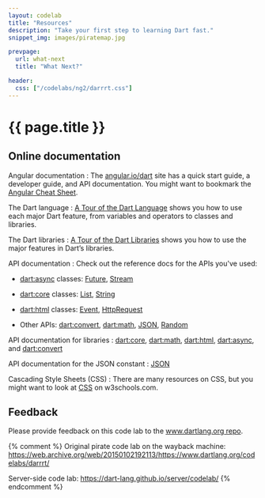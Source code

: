 ```yaml
---
layout: codelab
title: "Resources"
description: "Take your first step to learning Dart fast."
snippet_img: images/piratemap.jpg

prevpage:
  url: what-next
  title: "What Next?"

header:
  css: ["/codelabs/ng2/darrrt.css"]
---
```


# {{ page.title }}

## <i class="fa fa-anchor"> </i> Online documentation

<div class="trydart-step-details" markdown="1">

Angular documentation
: The <a href="https://angular.io/dart"
  target="_blank">angular.io/dart</a> site has a quick start guide,
  a developer guide, and API documentation.
  You might want to bookmark the
  <a href="https://angular.io/docs/dart/latest/guide/cheatsheet.html">Angular
  Cheat Sheet</a>.

The Dart language
: <a href="{{site.dartlang}}/guides/language-tour">
  A Tour of the Dart Language</a> shows you how to use
  each major Dart feature, from variables and operators to
  classes and libraries.

The Dart libraries
: <a href="{{site.dartlang}}/guides/library-tour">
A Tour of the Dart Libraries</a>
shows you how to use the major features in Dart’s libraries.

API documentation
: Check out the reference docs for the APIs you've used:

* [dart:async](https://api.dartlang.org/dart_async/) classes:
  [Future](https://api.dartlang.org/dart_async/Future.html),
  [Stream](https://api.dartlang.org/dart_async/Stream.html)

* [dart:core](https://api.dartlang.org/dart_core/) classes:
  [List](https://api.dartlang.org/dart_core/List.html),
  [String](https://api.dartlang.org/dart_core/String.html)

* [dart:html](https://api.dartlang.org/dart_html/) classes:
  [Event](https://api.dartlang.org/dart_html/Event.html),
  [HttpRequest](https://api.dartlang.org/dart_html/HttpRequest.html)

* Other APIs: [dart:convert](https://api.dartlang.org/dart_convert/),
  [dart:math](https://api.dartlang.org/dart_math/),
  [JSON](https://api.dartlang.org/dart_convert/),
  [Random](https://api.dartlang.org/dart_math/Random.html)

API documentation for libraries
: <a href="https://api.dartlang.org/dart_core.html" target="_blank">dart:core</a>,
<a href="https://api.dartlang.org/dart_math.html" target="_blank">dart:math</a>,
<a href="https://api.dartlang.org/dart_html.html" target="_blank">dart:html</a>,
<a href="https://api.dartlang.org/dart_async.html" target="_blank">dart:async</a>, and
<a href="https://api.dartlang.org/dart_convert.html" target="_blank">dart:convert</a>

API documentation for the JSON constant
: <a href="https://api.dartlang.org/dart:convert#id_JSON" target="_blank">JSON</a>

Cascading Style Sheets (CSS)
: There are many resources on CSS, but you might want to look at
  <a href="http://www.w3schools.com/css/css_intro.asp" target="_blank">CSS</a> on w3schools.com.

</div>

## <i class="fa fa-anchor"> </i> Feedback

<div class="trydart-step-details" markdown="1">

Please provide feedback on this code lab to the
[www.dartlang.org repo](https://github.com/dart-lang/www.dartlang.org/issues).

</div>

{% comment %}
Original pirate code lab on the wayback machine:
https://web.archive.org/web/20150102192113/https://www.dartlang.org/codelabs/darrrt/

Server-side code lab:
https://dart-lang.github.io/server/codelab/
{% endcomment %}
